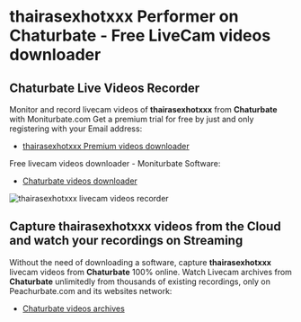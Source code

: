 # thairasexhotxxx Performer on Chaturbate - Free LiveCam videos downloader

## Chaturbate Live Videos Recorder

Monitor and record livecam videos of **thairasexhotxxx** from **Chaturbate** with Moniturbate.com
Get a premium trial for free by just and only registering with your Email address:
* [thairasexhotxxx Premium videos downloader](https://moniturbate.com/request-demo-licence-key.html)

Free livecam videos downloader - Moniturbate Software:
* [Chaturbate videos downloader](https://moniturbate.com/moniturbate-download-software.html)

![thairasexhotxxx livecam videos recorder](https://peachurnet.com/templates/moniturbate-software.png)


## Capture thairasexhotxxx videos from the Cloud and watch your recordings on Streaming

Without the need of downloading a software, capture **thairasexhotxxx** livecam videos from **Chaturbate** 100% online.
Watch Livecam archives from **Chaturbate** unlimitedly from thousands of existing recordings, only on Peachurbate.com and its websites network:
* [Chaturbate videos archives](https://peachurnet.com/)